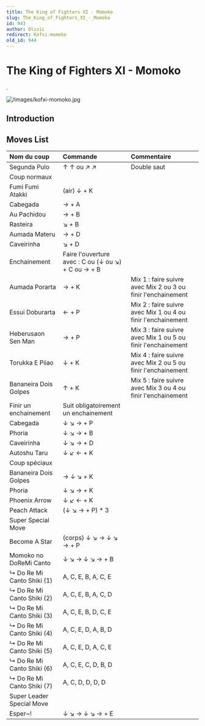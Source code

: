 ```yaml
---
title: The King of Fighters XI - Momoko
slug: The_King_of_Fighters_XI_-_Momoko
id: 943
author: Olivic
redirect: Kofxi-momoko
old_id: 944
---
```


# The King of Fighters XI - Momoko

.

![](/images/kofxi-momoko.jpg "/images/kofxi-momoko.jpg")

## Introduction

## Moves List

| Nom du coup                | Commande                                            | Commentaire                                                  |
|:---------------------------|:----------------------------------------------------|:-------------------------------------------------------------|
| Segunda Pulo               | ↑ ↑ ou ↗ ↗                                          | Double saut                                                  |
| Coup normaux               |                                                     |                                                              |
| Fumi Fumi Atakki           | (air) ↓ + K                                         |                                                              |
| Cabegada                   | → + A                                               |                                                              |
| Au Pachidou                | → + B                                               |                                                              |
| Rasteira                   | ↘ + B                                               |                                                              |
| Aumada Materu              | → + D                                               |                                                              |
| Caveirinha                 | ↘ + D                                               |                                                              |
| Enchainement               | Faire l'ouverture avec : C ou (↓ ou ↘) + C ou → + B |                                                              |
| Aumada Porarta             | → + K                                               | Mix 1 : faire suivre avec Mix 2 ou 3 ou finir l'enchainement |
| Essui Doburarta            | ← + P                                               | Mix 2 : faire suivre avec Mix 1 ou 4 ou finir l'enchainement |
| Heberusaon Sen Man         | → + P                                               | Mix 3 : faire suivre avec Mix 1 ou 5 ou finir l'enchainement |
| Torukka E Piiao            | ↓ + K                                               | Mix 4 : faire suivre avec Mix 2 ou 5 ou finir l'enchainement |
| Bananeira Dois Golpes      | ↑ + K                                               | Mix 5 : faire suivre avec Mix 3 ou 4 ou finir l'enchainement |
| Finir un enchainement      | Suit obligatoirement un enchainement                |                                                              |
| Cabegada                   | ↓ ↘ → + P                                           |                                                              |
| Phoria                     | ↓ ↘ → + B                                           |                                                              |
| Caveirinha                 | ↓ ↘ → + D                                           |                                                              |
| Autoshu Taru               | ↓ ↙ ← + K                                           |                                                              |
| Coup spéciaux              |                                                     |                                                              |
| Bananeira Dois Golpes      | → ↓ ↘ + K                                           |                                                              |
| Phoria                     | ↓ ↘ → + K                                           |                                                              |
| Phoenix Arrow              | ↓ ↙ ← + K                                           |                                                              |
| Peach Attack               | (↓ ↘ → + P) \* 3                                    |                                                              |
| Super Special Move         |                                                     |                                                              |
| Become A Star              | (corps) ↓ ↘ → ↓ ↘ → + P                             |                                                              |
| Momoko no DoReMi Canto     | ↓ ↘ → ↓ ↘ → + B                                     |                                                              |
| ↳ Do Re Mi Canto Shiki (1) | A, C, E, B, A, C, E                                 |                                                              |
| ↳ Do Re Mi Canto Shiki (2) | A, C, E, B, A, C, D                                 |                                                              |
| ↳ Do Re Mi Canto Shiki (3) | A, C, E, B, D, C, E                                 |                                                              |
| ↳ Do Re Mi Canto Shiki (4) | A, C, E, D, A, B, D                                 |                                                              |
| ↳ Do Re Mi Canto Shiki (5) | A, C, E, D, A, C, E                                 |                                                              |
| ↳ Do Re Mi Canto Shiki (6) | A, C, E, C, D, B, D                                 |                                                              |
| ↳ Do Re Mi Canto Shiki (7) | A, C, D, D, D, D                                    |                                                              |
| Super Leader Special Move  |                                                     |                                                              |
| Esper\~!                   | ↓ ↘ → ↓ ↘ → + E                                     |                                                              |
